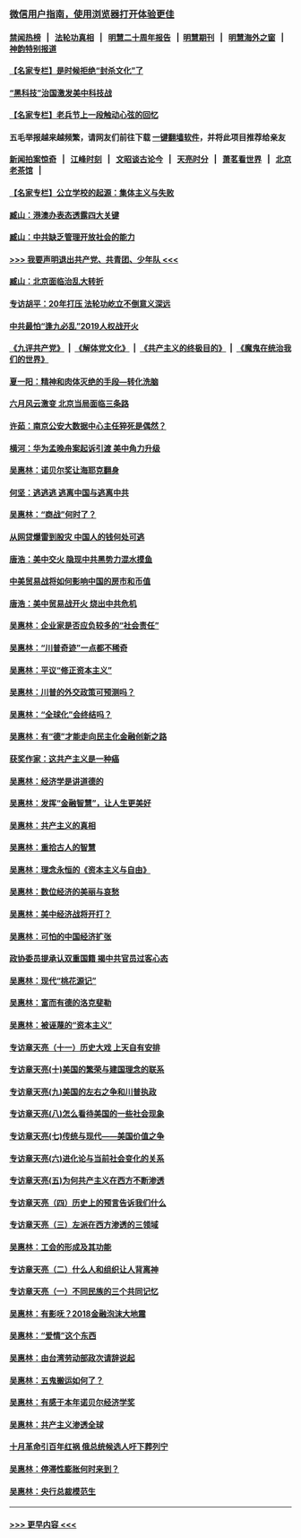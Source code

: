 ### [微信用户指南，使用浏览器打开体验更佳](https://github.com/gfw-breaker/banned-news1/blob/master/indexes/wechat-guide.md?t=0)
#### [禁闻热榜](热点新闻.md?t=0)  &nbsp;&nbsp;|&nbsp;&nbsp; [法轮功真相](https://github.com/gfw-breaker/truth/blob/master/README.md?t=0) &nbsp;&nbsp;|&nbsp;&nbsp; [明慧二十周年报告](https://github.com/gfw-breaker/mh-reports/blob/master/README.md?t=0) &nbsp;&nbsp;|&nbsp;&nbsp;[明慧期刊](https://github.com/gfw-breaker/mh-qikan) &nbsp;&nbsp;|&nbsp;&nbsp; [明慧海外之窗](https://github.com/gfw-breaker/mh-news/blob/master/README.md?t=0) &nbsp;&nbsp;|&nbsp;&nbsp; [神韵特别报道](https://github.com/gfw-breaker/mh-news/blob/master/shenyun.md?t=0)
#### [【名家专栏】是时候拒绝“封杀文化”了](../pages/nsc423/n11814093.md?t=02132144) 
#### [“黑科技”治国激发美中科技战](../pages/nsc423/n11638056.md?t=02132144) 
#### [【名家专栏】老兵节上一段触动心弦的回忆](../pages/nsc423/n11646016.md?t=02132144) 
#### 五毛举报越来越频繁，请网友们前往下载 [一键翻墙软件](https://github.com/gfw-breaker/ssr-accounts)，并将此项目推荐给亲友
#### [新闻拍案惊奇](https://github.com/gfw-breaker/banned-news1/blob/master/pages/link4.md) &nbsp;&nbsp;|&nbsp;&nbsp; [江峰时刻](https://github.com/gfw-breaker/banned-news1/blob/master/pages/link4.md) &nbsp;&nbsp;|&nbsp;&nbsp; [文昭谈古论今](https://github.com/gfw-breaker/banned-news1/blob/master/pages/link4.md) &nbsp;&nbsp;|&nbsp;&nbsp; [天亮时分](https://github.com/gfw-breaker/banned-news1/blob/master/pages/link4.md) &nbsp;&nbsp;|&nbsp;&nbsp; [萧茗看世界](https://github.com/gfw-breaker/banned-news1/blob/master/pages/link4.md) &nbsp;&nbsp;|&nbsp;&nbsp; [北京老茶馆](https://github.com/gfw-breaker/banned-news1/blob/master/pages/link4.md) &nbsp;&nbsp;|&nbsp;&nbsp; 
#### [【名家专栏】公立学校的起源：集体主义与失败](../pages/nsc423/n11601833.md?t=02132144) 
#### [臧山：港澳办表态透露四大关键](../pages/nsc423/n11421628.md?t=02132144) 
#### [臧山：中共缺乏管理开放社会的能力](../pages/nsc423/n11407457.md?t=02132144) 
#### [>>> 我要声明退出共产党、共青团、少年队 <<<](https://github.com/begood0513/goodnews/blob/master/quit/letter.md) 
#### [臧山：北京面临治乱大转折](../pages/nsc423/n11406895.md?t=02132144) 
#### [专访胡平：20年打压 法轮功屹立不倒意义深远](../pages/nsc423/n11398800.md?t=02132144) 
#### [中共最怕“逢九必乱”2019人权战开火](../pages/nsc423/n11385248.md?t=02132144) 
#### [《九评共产党》](https://github.com/begood0513/9ping.md/blob/master/README.md) &nbsp;|&nbsp; [《解体党文化》](../../../../jtdwh.md/blob/master/README.md)  &nbsp;|&nbsp; [《共产主义的终极目的》](../../../../gczydzjmd.md/blob/master/README.md) &nbsp;|&nbsp; [《魔鬼在统治我们的世界》](../../../../mgztzwmdsj.md/blob/master/README.md) 
#### [夏一阳：精神和肉体灭绝的手段—转化洗脑](../pages/nsc423/n11368250.md?t=02132144) 
#### [六月风云激变 北京当局面临三条路](../pages/nsc423/n11313668.md?t=02132144) 
#### [许茹：南京公安大数据中心主任猝死是偶然？](../pages/nsc423/n11064744.md?t=02132144) 
#### [横河：华为孟晚舟案起诉引渡 美中角力升级](../pages/nsc423/n11027230.md?t=02132144) 
#### [吴惠林：诺贝尔奖让海耶克翻身](../pages/nsc423/n10890049.md?t=02132144) 
#### [何坚：逃逃逃 逃离中国与逃离中共](../pages/nsc423/n10592891.md?t=02132144) 
#### [吴惠林：“商战”何时了？](../pages/nsc423/n10573558.md?t=02132144) 
#### [从网贷爆雷到股灾 中国人的钱何处可逃](../pages/nsc423/n10572800.md?t=02132144) 
#### [唐浩：美中交火 隐现中共黑势力混水摸鱼](../pages/nsc423/n10544040.md?t=02132144) 
#### [中美贸易战将如何影响中国的房市和币值](../pages/nsc423/n10543697.md?t=02132144) 
#### [唐浩：美中贸易战开火 烧出中共危机](../pages/nsc423/n10540126.md?t=02132144) 
#### [吴惠林：企业家是否应负较多的“社会责任”](../pages/nsc423/n10535022.md?t=02132144) 
#### [吴惠林：“川普奇迹”一点都不稀奇](../pages/nsc423/n10512808.md?t=02132144) 
#### [吴惠林：平议“修正资本主义”](../pages/nsc423/n10495724.md?t=02132144) 
#### [吴惠林：川普的外交政策可预测吗？](../pages/nsc423/n10462387.md?t=02132144) 
#### [吴惠林：“全球化”会终结吗？](../pages/nsc423/n10452838.md?t=02132144) 
#### [吴惠林：有“德”才能走向民主化金融创新之路](../pages/nsc423/n10432292.md?t=02132144) 
#### [获奖作家：这共产主义是一种癌](../pages/nsc423/n10431541.md?t=02132144) 
#### [吴惠林：经济学是讲道德的](../pages/nsc423/n10398014.md?t=02132144) 
#### [吴惠林：发挥“金融智慧”，让人生更美好](../pages/nsc423/n10375019.md?t=02132144) 
#### [吴惠林：共产主义的真相](../pages/nsc423/n10351394.md?t=02132144) 
#### [吴惠林：重拾古人的智慧](../pages/nsc423/n10337691.md?t=02132144) 
#### [吴惠林：理念永恒的《资本主义与自由》](../pages/nsc423/n10316274.md?t=02132144) 
#### [吴惠林：数位经济的美丽与哀愁](../pages/nsc423/n10292946.md?t=02132144) 
#### [吴惠林：美中经济战将开打？](../pages/nsc423/n10258825.md?t=02132144) 
#### [吴惠林：可怕的中国经济扩张](../pages/nsc423/n10219147.md?t=02132144) 
#### [政协委员提承认双重国籍 揭中共官员过客心态](../pages/nsc423/n10208809.md?t=02132144) 
#### [吴惠林：现代“桃花源记”](../pages/nsc423/n10185234.md?t=02132144) 
#### [吴惠林：富而有德的洛克斐勒](../pages/nsc423/n10142264.md?t=02132144) 
#### [吴惠林：被诬蔑的“资本主义”](../pages/nsc423/n10124816.md?t=02132144) 
#### [专访章天亮（十一）历史大戏 上天自有安排](../pages/nsc423/n10094905.md?t=02132144) 
#### [专访章天亮(十)美国的繁荣与建国理念的联系](../pages/nsc423/n10094899.md?t=02132144) 
#### [专访章天亮(九)美国的左右之争和川普执政](../pages/nsc423/n10094889.md?t=02132144) 
#### [专访章天亮(八)怎么看待美国的一些社会现象](../pages/nsc423/n10094857.md?t=02132144) 
#### [专访章天亮(七)传统与现代——美国价值之争](../pages/nsc423/n10093140.md?t=02132144) 
#### [专访章天亮(六)进化论与当前社会变化的关系](../pages/nsc423/n10092036.md?t=02132144) 
#### [专访章天亮(五)为何共产主义在西方不断渗透](../pages/nsc423/n10083620.md?t=02132144) 
#### [专访章天亮（四）历史上的预言告诉我们什么](../pages/nsc423/n10083606.md?t=02132144) 
#### [专访章天亮（三）左派在西方渗透的三领域](../pages/nsc423/n10081115.md?t=02132144) 
#### [吴惠林：工会的形成及其功能](../pages/nsc423/n10080633.md?t=02132144) 
#### [专访章天亮（二）什么人和组织让人背离神](../pages/nsc423/n10076637.md?t=02132144) 
#### [专访章天亮（一）不同民族的三个共同记忆](../pages/nsc423/n10074188.md?t=02132144) 
#### [吴惠林：有影呒？2018金融泡沫大地震](../pages/nsc423/n10040534.md?t=02132144) 
#### [吴惠林：“爱情”这个东西](../pages/nsc423/n10019423.md?t=02132144) 
#### [吴惠林：由台湾劳动部政次请辞说起](../pages/nsc423/n9979679.md?t=02132144) 
#### [吴惠林：五鬼搬运如何了？](../pages/nsc423/n9925338.md?t=02132144) 
#### [吴惠林：有感于本年诺贝尔经济学奖](../pages/nsc423/n9871883.md?t=02132144) 
#### [吴惠林：共产主义渗透全球](../pages/nsc423/n9812748.md?t=02132144) 
#### [十月革命引百年红祸 俄总统候选人吁下葬列宁](../pages/nsc423/n9810182.md?t=02132144) 
#### [吴惠林：停滞性膨胀何时来到？](../pages/nsc423/n9764136.md?t=02132144) 
#### [吴惠林：央行总裁模范生](../pages/nsc423/n9728134.md?t=02132144) 

----
#### [ >>> 更早内容 <<< ](../indexes/nsc423-earlier.md)
